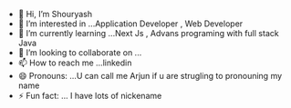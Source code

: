 - 👋 Hi, I’m Shouryash
- 👀 I’m interested in ...Application Developer , Web Developer 
- 🌱 I’m currently learning ...Next Js , Advans programing with full stack Java 
- 💞️ I’m looking to collaborate on ...
- 📫 How to reach me ...linkedin 
- 😄 Pronouns: ...U can call me Arjun if u are strugling to pronouning my name 
- ⚡ Fun fact: ... I have lots of nickename 


